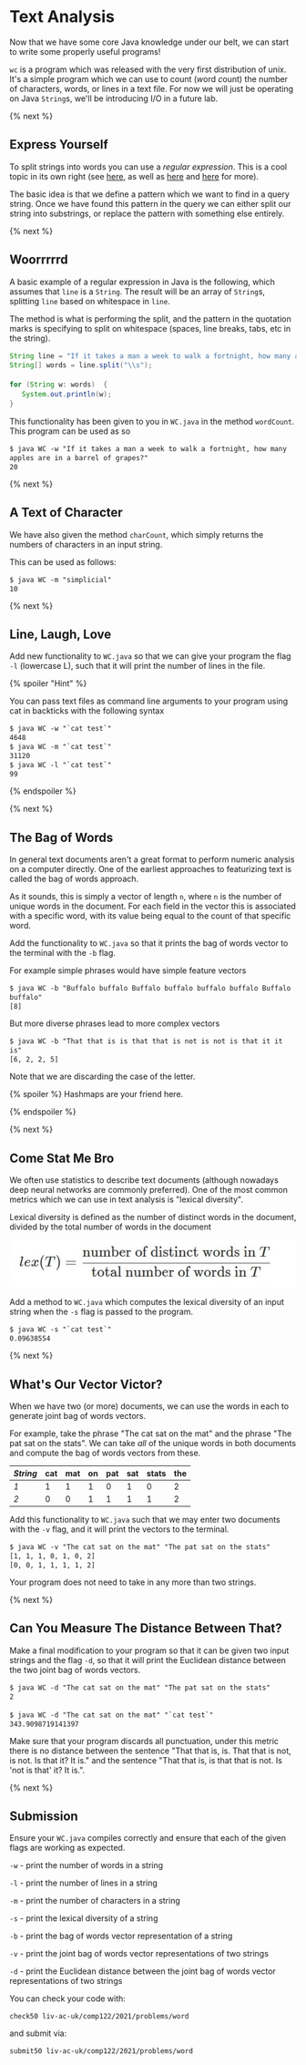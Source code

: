 # Text Analysis

Now that we have some core Java knowledge under our belt, we can start to write some properly useful programs!

`wc` is a program which was released with the very first distribution of unix. It's a simple program which we can use to count (*w*ord *c*ount) the number of characters, words, or lines in a text file. For now we will just be operating on Java `String`s, we'll be introducing I/O in a future lab.

{% next %}

## Express Yourself

To split strings into words you can use a *regular expression*. This is a cool topic in its own right (see [here](https://en.wikipedia.org/wiki/Regular_expression), as well as [here](https://docs.oracle.com/javase/tutorial/essential/regex/) and [here](https://www.javatpoint.com/java-regex) for more). 

The basic idea is that we define a pattern which we want to find in a query string. Once we have found this pattern in the query we can either split our string into substrings, or replace the pattern with something else entirely.


{% next %}

## Woorrrrrd

A basic example of a regular expression in Java is the following, which assumes that `line` is a `String`. The result will be an array of `String`s, splitting `line` based on whitespace in `line`. 

The method is what is performing the split, and the pattern in the quotation marks is specifying to split on whitespace (spaces, line breaks, tabs, etc in the string).

```java
String line = "If it takes a man a week to walk a fortnight, how many apples are in a barrel of grapes?";
String[] words = line.split("\\s");
    
for (String w: words)  {
   System.out.println(w);
}
```

This functionality has been given to you in `WC.java` in the method `wordCount`. This program can be used as so 

```
$ java WC -w "If it takes a man a week to walk a fortnight, how many apples are in a barrel of grapes?"
20
```

{% next %}

## A Text of Character

We have also given the method `charCount`, which simply returns the numbers of characters in an input string. 

This can be used as follows:

```
$ java WC -m "simplicial"
10
```


{% next %}

## Line, Laugh, Love

Add new functionality to `WC.java` so that we can give your program the flag `-l` (lowercase L), such that it will print the number of lines in the file. 

{% spoiler "Hint" %}

You can pass text files as command line arguments to your program using cat in backticks with the following syntax

```
$ java WC -w "`cat test`"
4648
$ java WC -m "`cat test`"
31120
$ java WC -l "`cat test`"
99
```

{% endspoiler %}

{% next %}


## The Bag of Words

In general text documents aren't a great format to perform numeric analysis on a computer directly. One of the earliest approaches to featurizing text is called the bag of words approach. 

As it sounds, this is simply a vector of length `n`, where `n` is the number of unique words in the document. For each field in the vector this is associated with a specific word, with its value being equal to the count of that specific word. 

Add the functionality to `WC.java` so that it prints the bag of words vector to the terminal with the `-b` flag. 

For example simple phrases would have simple feature vectors

```
$ java WC -b "Buffalo buffalo Buffalo buffalo buffalo buffalo Buffalo buffalo"
[8]
```

But more diverse phrases lead to more complex vectors

```
$ java WC -b "That that is is that that is not is not is that it it is"
[6, 2, 2, 5]
```

Note that we are discarding the case of the letter. 


{% spoiler %}
Hashmaps are your friend here.

{% endspoiler %}


{% next %}

## Come Stat Me Bro

We often use statistics to describe text documents (although nowadays deep neural networks are commonly preferred). One of the most common metrics which we can use in text analysis is "lexical diversity".

Lexical diversity is defined as the number of distinct words in the document, divided by the total number of words in the document

![LexicalDiversity](img/LexicalDiversity.jpg)

Add a method to `WC.java` which computes the lexical diversity of an input string when the `-s` flag is passed to the program.

```
$ java WC -s "`cat test`"
0.09638554
```

{% next %}


## What's Our Vector Victor?

When we have two (or more) documents, we can use the words in each to generate joint bag of words vectors. 

For example, take the phrase "The cat sat on the mat" and the phrase "The pat sat on the stats". We can take *all* of the unique words in both documents and compute the bag of words vectors from these.

| *String* | cat | mat | on | pat | sat | stats | the |
| -- | --- | --- | --- | ----- | -- | --- | --- |
| *1*  | 1   |  1  |  1 |  0 | 1  |   0   |   2  |  
| *2*  | 0   |  0  |  1 |  1 | 1  |   1   |   2  |

Add this functionality to `WC.java` such that we may enter two documents with the `-v` flag, and it will print the vectors to the terminal.

```
$ java WC -v "The cat sat on the mat" "The pat sat on the stats"
[1, 1, 1, 0, 1, 0, 2]
[0, 0, 1, 1, 1, 1, 2]
```

Your program does not need to take in any more than two strings. 

{% next %}

## Can You Measure The Distance Between That?

Make a final modification to your program so that it can be given two input strings and the flag `-d`, so that it will print the Euclidean distance between the two joint bag of words vectors. 

```
$ java WC -d "The cat sat on the mat" "The pat sat on the stats"
2

$ java WC -d "The cat sat on the mat" "`cat test`"
343.9098719141397
```

Make sure that your program discards all punctuation, under this metric there is no distance between the sentence "That that is, is. That that is not, is not. Is that it? It is." and the sentence "That that is, is that that is not. Is 'not is that' it? It is.".

{% next %}

## Submission

Ensure your `WC.java` compiles correctly and ensure that each of the given flags are working as expected. 

`-w` - print the number of words in a string

`-l` - print the number of lines in a string

`-m` - print the number of characters in a string

`-s` - print the lexical diversity of a string

`-b` - print the bag of words vector representation of a string

`-v` - print the joint bag of words vector representations of two strings

`-d` - print the Euclidean distance between the joint bag of words vector representations of two strings

You can check your code with:

```
check50 liv-ac-uk/comp122/2021/problems/word
```

and submit via:

```
submit50 liv-ac-uk/comp122/2021/problems/word
```




































